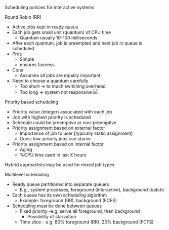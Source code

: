 Scheduling policies for interactive systems

Round Robin (RR)
 - Active jobs kept in ready queue
 - Each job gets small unit (quantum) of CPU time
	 - Quantum usually 10-100 milliseconds
- After each quantum, job is preempted and next job in queue is scheduled
- Pros
	- Simple
	- ensures fairness
- Cons
	- Assumes all jobs are equally important
- Need to choose a quantum carefully
	- Too short -> to much switching overhead
	- Too long -> system not responsive 
![](Pasted%20image%2020240214215835.png)


Priority based scheduling 
 - Priority value (integer) associated with each job
 - Job with highest priority is scheduled
 - Schedule could be preemptive or non-preemptive
 - Priority assignment based on external factor
	 - Importance of job to user \[typically static assignment]
	 - Cons: low-priority jobs can starve
- Priority assignment based on internal factor
	- Aging
	- %CPU time used in last X hours

Hybrid approaches may be used for mixed job types 

Multilevel scheduling
 - Ready queue partitioned into separate queues 
	 - E.g., system processes, foreground (interactive), background (batch)
- Each queue has its own scheduling algorithm
	- Example: foreground (RR), background (FCFS)
- Scheduling must be done between queues 
	- Fixed priority -e.g, serve all foreground, then background
		- Possibility of starvation 
	- Time slice - e.g. 80% foreground (RR), 20% background (FCFS)